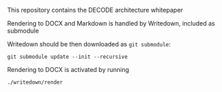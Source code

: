 This repository contains the DECODE architecture whitepaper

Rendering to DOCX and Markdown is handled by Writedown, included as submodule

Writedown should be then downloaded as `git submodule`:

```
git submodule update --init --recursive
```

Rendering to DOCX is activated by running
```
./writedown/render
```

